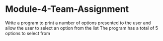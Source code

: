 # Module-4-Team-Assignment
Write a program to print a number of options presented to the user and allow the user to select an option from the list
The program has a total of 5 options to select from 
